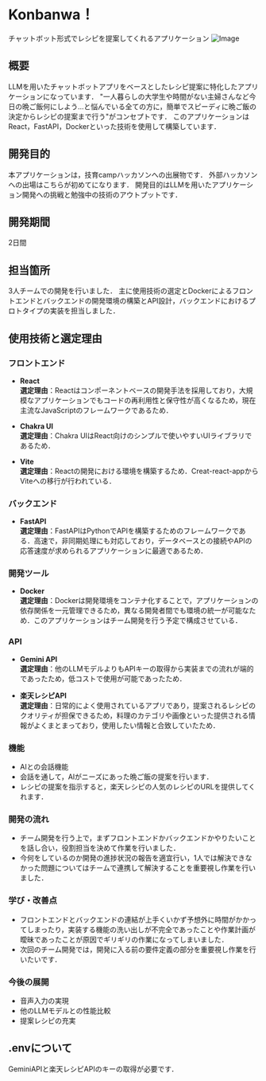 # Konbanwa！
チャットボット形式でレシピを提案してくれるアプリケーション
![Image](https://github.com/user-attachments/assets/8af18d70-f4e6-4eb5-97e0-70f9ef54c571)

## 概要
LLMを用いたチャットボットアプリをベースとしたレシピ提案に特化したアプリケーションになっています．
"一人暮らしの大学生や時間がない主婦さんなど今日の晩ご飯何にしよう...と悩んでいる全ての方に，簡単でスピーディに晩ご飯の決定からレシピの提案まで行う"がコンセプトです．
このアプリケーションはReact，FastAPI，Dockerといった技術を使用して構築しています．

## 開発目的
本アプリケーションは，技育campハッカソンへの出展物です．
外部ハッカソンへの出場はこちらが初めてになります．
開発目的はLLMを用いたアプリケーション開発への挑戦と勉強中の技術のアウトプットです．

## 開発期間
2日間

## 担当箇所
3人チームでの開発を行いました．
主に使用技術の選定とDockerによるフロントエンドとバックエンドの開発環境の構築とAPI設計，バックエンドにおけるプロトタイプの実装を担当しました．

## 使用技術と選定理由

### フロントエンド
- **React**  
  **選定理由**：Reactはコンポーネントベースの開発手法を採用しており，大規模なアプリケーションでもコードの再利用性と保守性が高くなるため，現在主流なJavaScriptのフレームワークであるため．

- **Chakra UI**  
  **選定理由**：Chakra UIはReact向けのシンプルで使いやすいUIライブラリであるため．

- **Vite**  
  **選定理由**：Reactの開発における環境を構築するため．Creat-react-appからViteへの移行が行われている．
  
### バックエンド
- **FastAPI**  
  **選定理由**：FastAPIはPythonでAPIを構築するためのフレームワークである．高速で，非同期処理にも対応しており，データベースとの接続やAPIの応答速度が求められるアプリケーションに最適であるため．

### 開発ツール
- **Docker**  
  **選定理由**：Dockerは開発環境をコンテナ化することで，アプリケーションの依存関係を一元管理できるため，異なる開発者間でも環境の統一が可能なため．このアプリケーションはチーム開発を行う予定で構成させている．

### API
- **Gemini API**  
  **選定理由**：他のLLMモデルよりもAPIキーの取得から実装までの流れが端的であったため，低コストで使用が可能であったため．
  
- **楽天レシピAPI**  
  **選定理由**：日常的によく使用されているアプリであり，提案されるレシピのクオリティが担保できるため，料理のカテゴリや画像といった提供される情報がよくまとまっており，使用したい情報と合致していたため．


### 機能
- AIとの会話機能
- 会話を通して，AIがニーズにあった晩ご飯の提案を行います．
- レシピの提案を指示すると，楽天レシピの人気のレシピのURLを提供してくれます．

### 開発の流れ
- チーム開発を行う上で，まずフロントエンドかバックエンドかやりたいことを話し合い，役割担当を決めて作業を行いました．
- 今何をしているのか開発の進捗状況の報告を適宜行い，1人では解決できなかった問題についてはチームで連携して解決することを重要視し作業を行いました．

### 学び・改善点
- フロントエンドとバックエンドの連結が上手くいかず予想外に時間がかかってしまったり，実装する機能の洗い出しが不完全であったことや作業計画が曖昧であったことが原因でギリギリの作業になってしまいました．
- 次回のチーム開発では，開発に入る前の要件定義の部分を重要視し作業を行いたいです．

### 今後の展開

- 音声入力の実現
- 他のLLMモデルとの性能比較
- 提案レシピの充実

## .envについて
GeminiAPIと楽天レシピAPIのキーの取得が必要です．
